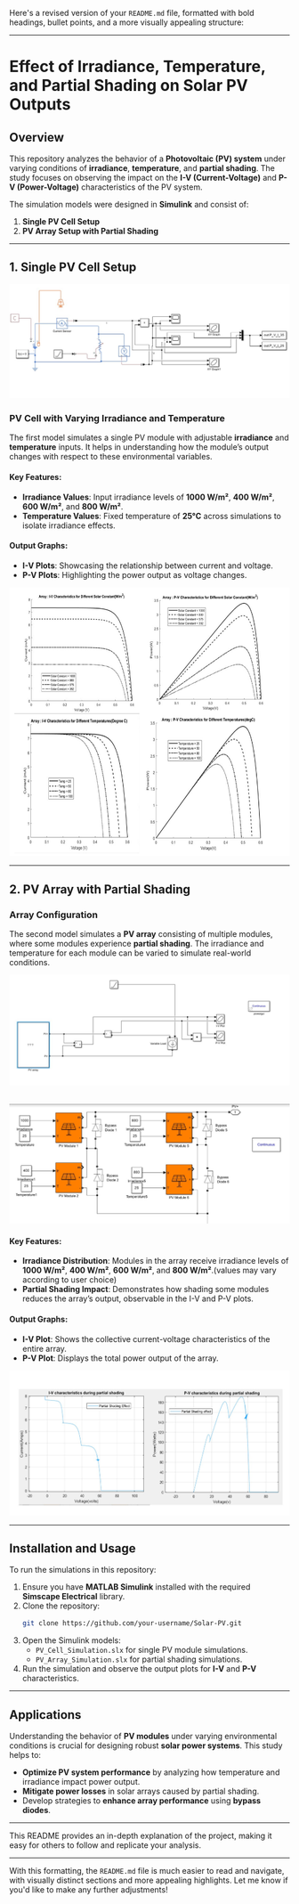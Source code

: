 Here's a revised version of your `README.md` file, formatted with bold headings, bullet points, and a more visually appealing structure:

---

# **Effect of Irradiance, Temperature, and Partial Shading on Solar PV Outputs**

## **Overview**
This repository analyzes the behavior of a **Photovoltaic (PV) system** under varying conditions of **irradiance**, **temperature**, and **partial shading**. The study focuses on observing the impact on the **I-V (Current-Voltage)** and **P-V (Power-Voltage)** characteristics of the PV system.

The simulation models were designed in **Simulink** and consist of:

1. **Single PV Cell Setup**
2. **PV Array Setup with Partial Shading**

---

## **1. Single PV Cell Setup**

![Plots](Varying%20temperature1.jpg)

### **PV Cell with Varying Irradiance and Temperature**
The first model simulates a single PV module with adjustable **irradiance** and **temperature** inputs. It helps in understanding how the module’s output changes with respect to these environmental variables.

#### **Key Features**:
- **Irradiance Values**: Input irradiance levels of **1000 W/m²**, **400 W/m²**, **600 W/m²**, and **800 W/m²**.
- **Temperature Values**: Fixed temperature of **25°C** across simulations to isolate irradiance effects.

#### **Output Graphs**:
- **I-V Plots**: Showcasing the relationship between current and voltage.
- **P-V Plots**: Highlighting the power output as voltage changes.

![Plots](Varying%20Temperature2.jpg)

---

## **2. PV Array with Partial Shading**

### **Array Configuration**
The second model simulates a **PV array** consisting of multiple modules, where some modules experience **partial shading**. The irradiance and temperature for each module can be varied to simulate real-world conditions.

![Simulink Model](shading2.jpg)  
<br>

![Array Configuration](shading1.jpg)

#### **Key Features**:
- **Irradiance Distribution**: Modules in the array receive irradiance levels of **1000 W/m²**, **400 W/m²**, **600 W/m²**, and **800 W/m²**.(values may vary according to user choice)
- **Partial Shading Impact**: Demonstrates how shading some modules reduces the array’s output, observable in the I-V and P-V plots.

#### **Output Graphs**:
- **I-V Plot**: Shows the collective current-voltage characteristics of the entire array.
- **P-V Plot**: Displays the total power output of the array.

![Plots](shading3.jpg)

---

## **Installation and Usage**

To run the simulations in this repository:

1. Ensure you have **MATLAB Simulink** installed with the required **Simscape Electrical** library.
2. Clone the repository:
   ```bash
   git clone https://github.com/your-username/Solar-PV.git
   ```
3. Open the Simulink models:
   - `PV_Cell_Simulation.slx` for single PV module simulations.
   - `PV_Array_Simulation.slx` for partial shading simulations.
4. Run the simulation and observe the output plots for **I-V** and **P-V** characteristics.

---

## **Applications**

Understanding the behavior of **PV modules** under varying environmental conditions is crucial for designing robust **solar power systems**. This study helps to:

- **Optimize PV system performance** by analyzing how temperature and irradiance impact power output.
- **Mitigate power losses** in solar arrays caused by partial shading.
- Develop strategies to **enhance array performance** using **bypass diodes**.

---

This README provides an in-depth explanation of the project, making it easy for others to follow and replicate your analysis.

---

With this formatting, the `README.md` file is much easier to read and navigate, with visually distinct sections and more appealing highlights. Let me know if you'd like to make any further adjustments!
